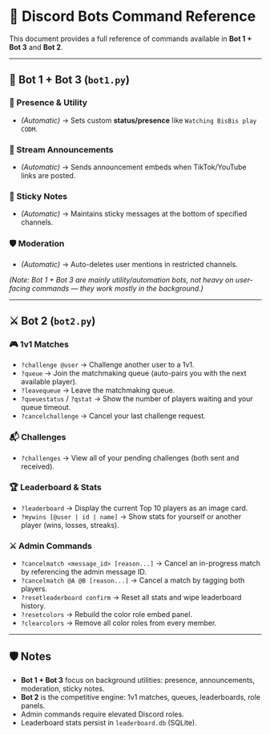 # 📜 Discord Bots Command Reference

This document provides a full reference of commands available in **Bot 1 + Bot 3** and **Bot 2**.

---

## 🤖 Bot 1 + Bot 3 (`bot1.py`)

### 🔔 Presence & Utility
- *(Automatic)* → Sets custom **status/presence** like `Watching BisBis play CODM`.  

### 🎥 Stream Announcements
- *(Automatic)* → Sends announcement embeds when TikTok/YouTube links are posted.  

### 📝 Sticky Notes
- *(Automatic)* → Maintains sticky messages at the bottom of specified channels.  

### 🛡️ Moderation
- *(Automatic)* → Auto-deletes user mentions in restricted channels.  

*(Note: Bot 1 + Bot 3 are mainly utility/automation bots, not heavy on user-facing commands — they work mostly in the background.)*

---

## ⚔️ Bot 2 (`bot2.py`)

### 🎮 1v1 Matches
- `?challenge @user` → Challenge another user to a 1v1.  
- `?queue` → Join the matchmaking queue (auto-pairs you with the next available player).  
- `?leavequeue` → Leave the matchmaking queue.  
- `?queuestatus` / `?qstat` → Show the number of players waiting and your queue timeout.  
- `?cancelchallenge` → Cancel your last challenge request.  

### 📬 Challenges
- `?challenges` → View all of your pending challenges (both sent and received).  

### 🏆 Leaderboard & Stats
- `?leaderboard` → Display the current Top 10 players as an image card.  
- `?mywins [@user | id | name]` → Show stats for yourself or another player (wins, losses, streaks).  

### ⚔️ Admin Commands
- `?cancelmatch <message_id> [reason...]` → Cancel an in-progress match by referencing the admin message ID.  
- `?cancelmatch @A @B [reason...]` → Cancel a match by tagging both players.  
- `?resetleaderboard confirm` → Reset all stats and wipe leaderboard history.  
- `?resetcolors` → Rebuild the color role embed panel.  
- `?clearcolors` → Remove all color roles from every member.  

---

## 🛡️ Notes
- **Bot 1 + Bot 3** focus on background utilities: presence, announcements, moderation, sticky notes.  
- **Bot 2** is the competitive engine: 1v1 matches, queues, leaderboards, role panels.  
- Admin commands require elevated Discord roles.  
- Leaderboard stats persist in `leaderboard.db` (SQLite).  
